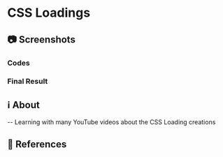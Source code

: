# CSS Loadings

## 📷 Screenshots
### Codes

### Final Result

## ℹ️ About
-- Learning with many YouTube videos about the CSS Loading creations

## 🔗 References
